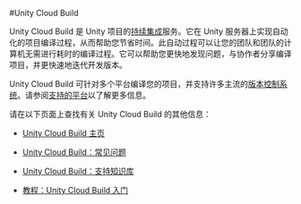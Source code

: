 #Unity Cloud Build

Unity Cloud Build 是 Unity 项目的[持续集成](UnityCloudBuildContinuousIntegration.html)服务。它在 Unity 服务器上实现自动化的项目编译过程，从而帮助您节省时间。此自动过程可以让您的团队和团队的计算机无需进行耗时的编译过程。它可以帮助您更快地发现问题，与协作者分享编译项目，并更快速地迭代开发版本。

Unity Cloud Build 可针对多个平台编译您的项目，并支持许多主流的[版本控制系统](UnityCloudBuildVcs.html)。请参阅[支持的平台](UnityCloudBuildSupportedPlatforms.html)以了解更多信息。

请在以下页面上查找有关 Unity Cloud Build 的其他信息：

* [Unity Cloud Build 主页](http://unity3d.com/build)

* [Unity Cloud Build：常见问题](https://build.cloud.unity3d.com/support/faq/)

* [Unity Cloud Build：支持知识库](https://support.unity3d.com/hc/en-us/sections/201104819-Cloud-Build)

* [教程：Unity Cloud Build 入门](https://unity3d.com/learn/tutorials/topics/cloud-build-0)
